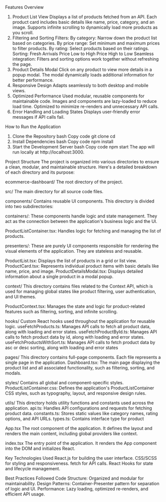 Features Overview
1. Product List View
Displays a list of products fetched from an API.
Each product card includes basic details like name, price, category, and an image.
Supports infinite scrolling to dynamically load more products as you scroll.
2. Filtering and Sorting
Filters:
By category: Narrow down the product list based on categories.
By price range: Set minimum and maximum prices to filter products.
By rating: Select products based on their ratings.
Sorting:
Fresh Arrivals
Price Low to High
Price High to Low
Seamless integration: Filters and sorting options work together without refreshing the page.
3. Product Details Modal
Click on any product to view more details in a popup modal.
The modal dynamically loads additional information for better performance.
4. Responsive Design
Adapts seamlessly to both desktop and mobile views.
5. Optimized Performance
Used modular, reusable components for maintainable code.
Images and components are lazy-loaded to reduce load time.
Optimized to minimize re-renders and unnecessary API calls.
6. Error Handling and Loading States
Displays user-friendly error messages if API calls fail.




How to Run the Application
1. Clone the Repository
bash
Copy code
git clone <repository-url>
cd <project-folder>
2. Install Dependencies
bash
Copy code
npm install
3. Start the Development Server
bash
Copy code
npm start
The app will run locally at http://localhost:3000.




Project Structure
The project is organized into various directories to ensure a clean, modular, and maintainable structure. Here's a detailed breakdown of each directory and its purpose:

ecommerce-dashboard/
The root directory of the project.

src/
The main directory for all source code files.

components/
Contains reusable UI components. This directory is divided into two subdirectories:

containers/:
These components handle logic and state management. They act as the connection between the application's business logic and the UI.

ProductListContainer.tsx: Handles logic for fetching and managing the list of products.


presenters/:
These are purely UI components responsible for rendering the visual elements of the application. They are stateless and reusable.

ProductList.tsx: Displays the list of products in a grid or list view.
ProductCard.tsx: Represents individual product items with basic details like name, price, and image.
ProductDetailsModal.tsx: Displays detailed information about a single product in a modal popup.


context/
This directory contains files related to the Context API, which is used for managing global states like product filtering, user authentication, and UI themes.

ProductContext.tsx: Manages the state and logic for product-related features such as filtering, sorting, and infinite scrolling.


hooks/
Custom React hooks used throughout the application for reusable logic.
useFetchProducts.ts: Manages API calls to fetch all product data, along with loading and error states.
useFetchProductById.ts: Manages API calls to fetch product data by id, along with loading and error states.
useFetchProductsWithSort.ts: Manages API calls to fetch product data by asc or desc sorting, along with loading and error states

pages/
This directory contains full-page components. Each file represents a single page in the application.
Dashboard.tsx: The main page displaying the product list and all associated functionality, such as filtering, sorting, and modals.


styles/
Contains all global and component-specific styles.
ProductListContainer.css: Defines the application's ProductListContainer CSS styles, such as typography, layout, and responsive design rules.


utils/
This directory holds utility functions and constants used across the application.
api.ts: Handles API configurations and requests for fetching product data.
constants.ts: Stores static values like category names, rating options, and API URLs.
types.ts: Contains interface type for product


App.tsx
The root component of the application. It defines the layout and renders the main content, including global providers like context.

index.tsx
The entry point of the application. It renders the App component into the DOM and initializes React.




Key Technologies Used
React.js for building the user interface.
CSS/SCSS for styling and responsiveness.
fetch for API calls.
React Hooks for state and lifecycle management.


Best Practices Followed
Code Structure: Organized and modular for maintainability.
Design Patterns: Container-Presenter pattern for separation of logic and UI.
Performance: Lazy loading, optimized re-renders, and efficient API usage.

